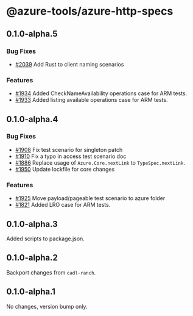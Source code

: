 # @azure-tools/azure-http-specs

## 0.1.0-alpha.5

### Bug Fixes

- [#2039](https://github.com/Azure/typespec-azure/pull/2039) Add Rust to client naming scenarios

### Features

- [#1934](https://github.com/Azure/typespec-azure/pull/1934) Added CheckNameAvailability operations case for ARM tests.
- [#1933](https://github.com/Azure/typespec-azure/pull/1933) Added listing available operations case for ARM tests.


## 0.1.0-alpha.4

### Bug Fixes

- [#1908](https://github.com/Azure/typespec-azure/pull/1908) Fix test scenario for singleton patch
- [#1910](https://github.com/Azure/typespec-azure/pull/1910) Fix a typo in access test scenario doc
- [#1886](https://github.com/Azure/typespec-azure/pull/1886) Replace usage of  `Azure.Core.nextLink`  to `TypeSpec.nextLink`.
- [#1950](https://github.com/Azure/typespec-azure/pull/1950) Update lockfile for core changes

### Features

- [#1925](https://github.com/Azure/typespec-azure/pull/1925) Move payload/pageable test scenario to azure folder
- [#1821](https://github.com/Azure/typespec-azure/pull/1821) Added LRO case for ARM tests.


## 0.1.0-alpha.3

Added scripts to package.json.

## 0.1.0-alpha.2

Backport changes from `cadl-ranch`.

## 0.1.0-alpha.1

No changes, version bump only.
